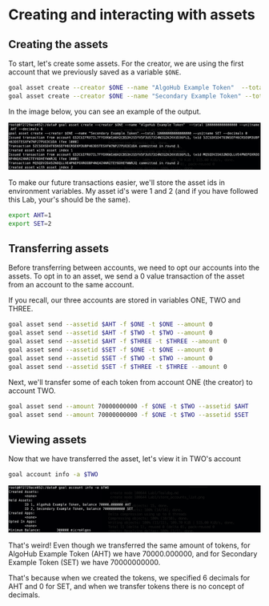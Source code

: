 # Creating and interacting with assets

## Creating the assets
To start, let's create some assets. For the creator, we are using the first account that we previously saved as a variable `$ONE`.

```bash
goal asset create --creator $ONE --name "AlgoHub Example Token"  --total 1000000000000000 --unitname AHT --decimals 6
goal asset create --creator $ONE --name "Secondary Example Token" --total 10000000000000000 --unitname SET --decimals 0
```

In the image below, you can see an example of the output.

![Token creation transactions showing created asset ids](./created%20tokens.png)

To make our future transactions easier, we'll store the asset ids in environment variables. My asset id's were 1 and 2 (and if you have followed this Lab, your's should be the same).

```bash
export AHT=1
export SET=2
```

## Transferring assets
Before transferring between accounts, we need to opt our accounts into the assets. To opt in to an asset, we send a 0 value transaction of the asset from an account to the same account. 

If you recall, our three accounts are stored in variables ONE, TWO and THREE.

```bash
goal asset send --assetid $AHT -f $ONE -t $ONE --amount 0
goal asset send --assetid $AHT -f $TWO -t $TWO --amount 0
goal asset send --assetid $AHT -f $THREE -t $THREE --amount 0
goal asset send --assetid $SET -f $ONE -t $ONE --amount 0
goal asset send --assetid $SET -f $TWO -t $TWO --amount 0
goal asset send --assetid $SET -f $THREE -t $THREE --amount 0
```

Next, we'll transfer some of each token from account ONE (the creator) to account TWO.

```bash
goal asset send --amount 70000000000 -f $ONE -t $TWO --assetid $AHT
goal asset send --amount 70000000000 -f $ONE -t $TWO --assetid $SET
```

## Viewing assets
Now that we have transferred the asset, let's view it in TWO's account
```bash
goal account info -a $TWO
```

![Wallet showing the two tokens](./wallet-contents.png)

That's weird! Even though we transferred the same amount of tokens, for AlgoHub Example Token (AHT) we have 70000.000000, and for Secondary Example Token (SET) we have 70000000000. 

That's because when we created the tokens, we specified 6 decimals for AHT and 0 for SET, and when we transfer tokens there is no concept of decimals.




